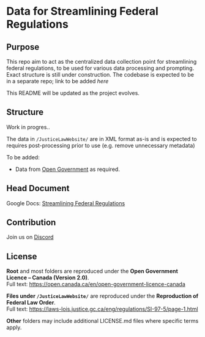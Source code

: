 # Data for Streamlining Federal Regulations

## Purpose
This repo aim to act as the centralized data collection point for streamlining federal regulations, to be used for various data processing and prompting. Exact structure is still under construction. The codebase is expected to be in a separate repo; link to be added *here*

This README will be updated as the project evolves.

## Structure
Work in progres.. 

The data in `/JusticeLawWebsite/` are in XML format as-is and is expected to requires post-processing prior to use (e.g. remove unnecessary metadata)  
 
To be added:  
- Data from [Open Government](https://open.canada.ca/en) as required.   


## Head Document
Google Docs: [Streamlining Federal Regulations](https://docs.google.com/document/d/1bK7jQEfs73cw1JXyj67MIymM80KJUvwWhJz5gr8jqNQ/edit?tab=t.0#heading=h.34b2u2ezzq7m)

## Contribution
Join us on [Discord](https://discord.com/channels/1384033183112237208/1407386107737407631)

## License

 **Root** and most folders are reproduced under the  **Open Government Licence – Canada (Version 2.0)**.   
Full text: <https://open.canada.ca/en/open-government-licence-canada>

**Files under `/JusticeLawWebsite/`** are reproduced under the **Reproduction of Federal Law Order**.    
Full text: <https://laws-lois.justice.gc.ca/eng/regulations/SI-97-5/page-1.html>

**Other** folders may include additional LICENSE.md files where specific terms apply.    
